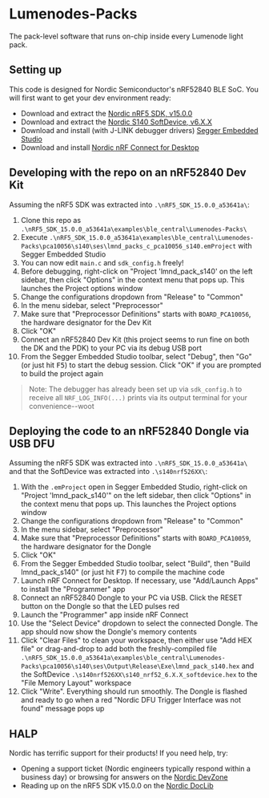 # Lumenodes-Packs
The pack-level software that runs on-chip inside every Lumenode light pack.

## Setting up
This code is designed for Nordic Semiconductor's nRF52840 BLE SoC. You will first want to get your dev environment ready:
* Download and extract the [Nordic nRF5 SDK, v15.0.0](https://developer.nordicsemi.com/nRF5_SDK/nRF5_SDK_v15.x.x/)
* Download and extract the [Nordic S140 SoftDevice, v6.X.X](https://www.nordicsemi.com/Software-and-Tools/Software/S140/Download)
* Download and install (with J-LINK debugger drivers) [Segger Embedded Studio](https://www.nordicsemi.com/Software-and-Tools/Development-Tools/Segger-Embedded-Studio)
* Download and install [Nordic nRF Connect for Desktop](https://www.nordicsemi.com/Software-and-Tools/Development-Tools/nRF-Connect-for-desktop)

## Developing with the repo on an nRF52840 Dev Kit
Assuming the nRF5 SDK was extracted into `.\nRF5_SDK_15.0.0_a53641a\`:
1. Clone this repo as `.\nRF5_SDK_15.0.0_a53641a\examples\ble_central\Lumenodes-Packs\`
2. Execute `.\nRF5_SDK_15.0.0_a53641a\examples\ble_central\Lumenodes-Packs\pca10056\s140\ses\lmnd_packs_c_pca10056_s140.emProject` with Segger Embedded Studio
3. You can now edit `main.c` and `sdk_config.h` freely!
4. Before debugging, right-click on "Project 'lmnd_pack_s140' on the left sidebar, then click "Options" in the context menu that pops up. This launches the Project options window
5. Change the configurations dropdown from "Release" to "Common"
6. In the menu sidebar, select "Preprocessor"
7. Make sure that "Preprocessor Definitions" starts with `BOARD_PCA10056`, the hardware designator for the Dev Kit
8. Click "OK"
9. Connect an nRF52840 Dev Kit (this project seems to run fine on both the DK and the PDK) to your PC via its debug USB port
9. From the Segger Embedded Studio toolbar, select "Debug", then "Go" (or just hit <kbd>F5</kbd>) to start the debug session. Click "OK" if you are prompted to build the project again
> Note: The debugger has already been set up via `sdk_config.h` to receive all `NRF_LOG_INFO(...)` prints via its output terminal for your convenience--woot

## Deploying the code to an nRF52840 Dongle via USB DFU
Assuming the nRF5 SDK was extracted into `.\nRF5_SDK_15.0.0_a53641a\` and that the SoftDevice was extracted into `.\s140nrf526XX\`:
1. With the `.emProject` open in Segger Embedded Studio, right-click on "Project 'lmnd_pack_s140'" on the left sidebar, then click "Options" in the context menu that pops up. This launches the Project options window
2. Change the configurations dropdown from "Release" to "Common"
3. In the menu sidebar, select "Preprocessor"
4. Make sure that "Preprocessor Definitions" starts with `BOARD_PCA10059`, the hardware designator for the Dongle
5. Click "OK"
6. From the Segger Embedded Studio toolbar, select "Build", then "Build lmnd_pack_s140" (or just hit <kbd>F7</kbd>) to compile the machine code
7. Launch nRF Connect for Desktop. If necessary, use "Add/Launch Apps" to install the "Programmer" app
8. Connect an nRF52840 Dongle to your PC via USB. Click the RESET button on the Dongle so that the LED pulses red
9. Launch the "Programmer" app inside nRF Connect
10. Use the "Select Device" dropdown to select the connected Dongle. The app should now show the Dongle's memory contents
11. Click "Clear Files" to clean your workspace, then either use "Add HEX file" or drag-and-drop to add both the freshly-compiled file `.\nRF5_SDK_15.0.0_a53641a\examples\ble_central\Lumenodes-Packs\pca10056\s140\ses\Output\Release\Exe\lmnd_pack_s140.hex` and the SoftDevice `.\s140nrf526XX\s140_nrf52_6.X.X_softdevice.hex` to the "File Memory Layout" workspace
12. Click "Write". Everything should run smoothly. The Dongle is flashed and ready to go when a red "Nordic DFU Trigger Interface was not found" message pops up

## HALP
Nordic has terrific support for their products! If you need help, try:
* Opening a support ticket (Nordic engineers typically respond within a business day) or browsing for answers on the [Nordic DevZone](https://devzone.nordicsemi.com/f/nordic-q-a)
* Reading up on the nRF5 SDK v15.0.0 on the [Nordic DocLib](https://www.nordicsemi.com/DocLib/Content/SDK_Doc/nRF5_SDK/v15-0-0/index)